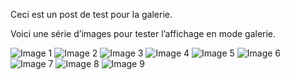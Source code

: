 Ceci est un post de test pour la galerie.

Voici une série d’images pour tester l’affichage en mode galerie.

![Image 1](/assets/images/about-photo.png)
![Image 2](/assets/images/about-photo.png)
![Image 3](/assets/images/about-photo.png)
![Image 4](/assets/images/about-photo.png)
![Image 5](/assets/images/about-photo.png)
![Image 6](/assets/images/about-photo.png)
![Image 7](/assets/images/about-photo.png)
![Image 8](/assets/images/about-photo.png)
![Image 9](/assets/images/about-photo.png)